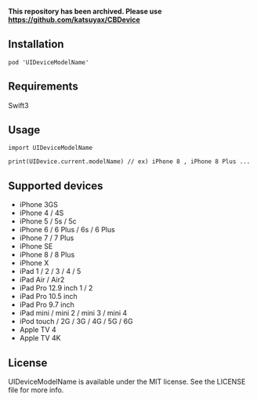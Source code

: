 **This repository has been archived. Please use https://github.com/katsuyax/CBDevice**

## Installation

```
pod 'UIDeviceModelName'
```

## Requirements

Swift3

## Usage

```
import UIDeviceModelName

print(UIDevice.current.modelName) // ex) iPhone 8 , iPhone 8 Plus ...
```

## Supported devices

- iPhone 3GS
- iPhone 4 / 4S
- iPhone 5 / 5s / 5c
- iPhone 6 / 6 Plus / 6s / 6 Plus
- iPhone 7 / 7 Plus
- iPhone SE
- iPhone 8 / 8 Plus
- iPhone X
- iPad 1 / 2 / 3 / 4 / 5
- iPad Air / Air2
- iPad Pro 12.9 inch 1 / 2
- iPad Pro 10.5 inch
- iPad Pro 9.7 inch
- iPad mini /  mini 2 / mini 3 / mini 4
- iPod touch / 2G / 3G / 4G / 5G / 6G
- Apple TV 4
- Apple TV 4K

## License

UIDeviceModelName is available under the MIT license. See the LICENSE file for more info.
